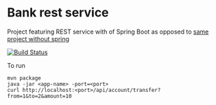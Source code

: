 # Bank rest service
Project featuring REST service with of Spring Boot as opposed to [same project without spring](https://github.com/chergey/bank-rest-service)

[![Build Status](https://travis-ci.com/chergey/bank-rest-service-spring.svg?branch=master)](https://travis-ci.com/chergey/bank-rest-service-spring)


To run
```
mvn package 
java -jar <app-name> -port=<port>
curl http://localhost:<port>/api/account/transfer?from=1&to=2&amount=10
```

